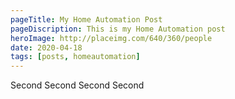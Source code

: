 ```yaml
---
pageTitle: My Home Automation Post
pageDiscription: This is my Home Automation post
heroImage: http://placeimg.com/640/360/people
date: 2020-04-18
tags: [posts, homeautomation]
---
```


Second Second Second Second
